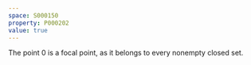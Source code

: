 ```yaml
---
space: S000150
property: P000202
value: true
---
```


The point $0$ is a focal point, as it belongs to every nonempty closed set.
